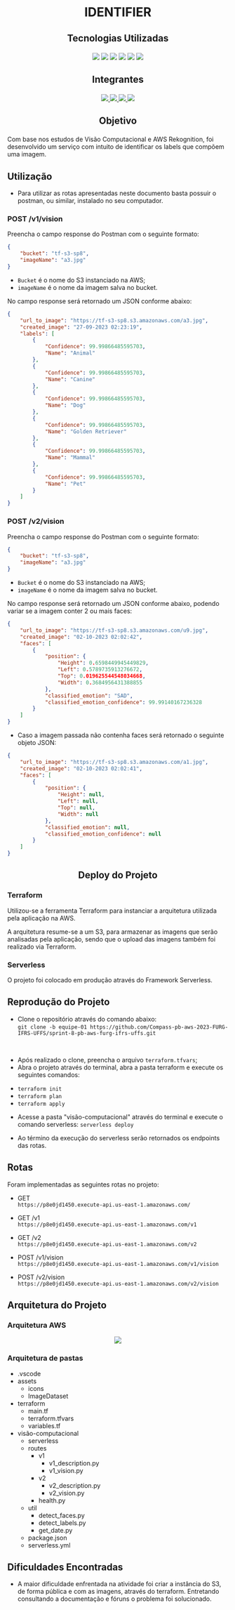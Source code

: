 # <p align="center"> <text>IDENTIFIER</text>

## <p align="center"> Tecnologias Utilizadas

<p align="center">
<img src="assets\icons\python.png">
<img src="assets\icons\aws.png">
<img src="assets\icons\rekognition.png">
<img src="assets\icons\cloudwatch.png">
<img src="assets\icons\lambda.png">
<img src="assets\icons\s3.png">
</p>

## <p align="center"> Integrantes
<p align="center">
<a href="https://www.linkedin.com/in/fabiano-mendon%C3%A7a-40435a202/"> <img src="https://img.shields.io/badge/Fabiano Mendonça-0077B5?style=for-the-badge&logo=linkedin&logoColor=white">
<a href="https://www.linkedin.com/in/paulo-sergio-nunes-48750316b/"> <img src="https://img.shields.io/badge/Paulo Sergio Nunes-0077B5?style=for-the-badge&logo=linkedin&logoColor=white">
<a href="https://www.linkedin.com/in/rafamessiaspinheiro/"> <img src="https://img.shields.io/badge/Rafael Pinheiro-0077B5?style=for-the-badge&logo=linkedin&logoColor=white">
<a href="https://www.linkedin.com/in/yuri-antunes-souza/"> <img src="https://img.shields.io/badge/Yuri Antunes Souza-0077B5?style=for-the-badge&logo=linkedin&logoColor=white"></a>

## <p align="center"> Objetivo

<p> Com base nos estudos de Visão Computacional e AWS Rekognition, foi desenvolvido um serviço com intuito de identificar os labels que compõem uma imagem.

## Utilização
* Para utilizar as rotas apresentadas neste documento basta possuir o postman, ou similar, instalado no seu computador. <br>

### POST /v1/vision

<p> Preencha o campo response do Postman com o seguinte formato: <br>

```json 
{
    "bucket": "tf-s3-sp8",
    "imageName": "a3.jpg"
}
```
- ```Bucket``` é o nome do S3 instanciado na AWS; <br>
- ```imageName``` é o nome da imagem salva no bucket.<br>

<p> No campo response será retornado um JSON conforme abaixo: <br>

```json
{
    "url_to_image": "https://tf-s3-sp8.s3.amazonaws.com/a3.jpg",
    "created_image": "27-09-2023 02:23:19",
    "labels": [
        {
            "Confidence": 99.99866485595703,
            "Name": "Animal"
        },
        {
            "Confidence": 99.99866485595703,
            "Name": "Canine"
        },
        {
            "Confidence": 99.99866485595703,
            "Name": "Dog"
        },
        {
            "Confidence": 99.99866485595703,
            "Name": "Golden Retriever"
        },
        {
            "Confidence": 99.99866485595703,
            "Name": "Mammal"
        },
        {
            "Confidence": 99.99866485595703,
            "Name": "Pet"
        }
    ]
}
``` 
### POST /v2/vision

<p> Preencha o campo response do Postman com o seguinte formato: <br>

```json 
{
    "bucket": "tf-s3-sp8",
    "imageName": "a3.jpg"
}

```
- ```Bucket``` é o nome do S3 instanciado na AWS; <br>
- ```imageName``` é o nome da imagem salva no bucket.<br>

<p> No campo response será retornado um JSON conforme abaixo, podendo variar se a imagem conter 2 ou mais faces: <br>

```json
{
    "url_to_image": "https://tf-s3-sp8.s3.amazonaws.com/u9.jpg",
    "created_image": "02-10-2023 02:02:42",
    "faces": [
        {
            "position": {
                "Height": 0.6598449945449829,
                "Left": 0.5789735913276672,
                "Top": 0.019625544548034668,
                "Width": 0.3684956431388855
            },
            "classified_emotion": "SAD",
            "classified_emotion_confidence": 99.99140167236328
        }
    ]
}
```

- Caso a imagem passada não contenha faces será retornado o seguinte objeto JSON: <br>

```json
{
    "url_to_image": "https://tf-s3-sp8.s3.amazonaws.com/a1.jpg",
    "created_image": "02-10-2023 02:02:41",
    "faces": [
        {
            "position": {
                "Height": null,
                "Left": null,
                "Top": null,
                "Width": null
            },
            "classified_emotion": null,
            "classified_emotion_confidence": null
        }
    ]
}

```
## <p align="center"> Deploy do Projeto
### Terraform
<p> Utilizou-se a ferramenta Terraform para instanciar a arquitetura utilizada pela aplicação na AWS.
<p> A arquitetura resume-se a um S3, para armazenar as imagens que serão analisadas pela aplicação, sendo que o upload das imagens também foi realizado via Terraform. 
 
### Serverless
<p> O projeto foi colocado em produção através do Framework Serverless. 

## Reprodução do Projeto

* Clone o repositório através do comando abaixo:<br>
```git clone -b equipe-01 https://github.com/Compass-pb-aws-2023-FURG-IFRS-UFFS/sprint-8-pb-aws-furg-ifrs-uffs.git ```
<br>

* Após realizado o clone, preencha o arquivo ```terraform.tfvars```;
* Abra o projeto através do terminal, abra a pasta terraform e execute os seguintes comandos: 
- ```terraform init```
- ```terraform plan```
- ```terraform apply```

* Acesse a pasta "visão-computacional" através do terminal e execute o comando serverless: 
```serverless deploy```

* Ao término da execução do serverless serão retornados os endpoints das rotas.

## Rotas
Foram implementadas as seguintes rotas no projeto: 

* GET <br>
```https://p8e0jd1450.execute-api.us-east-1.amazonaws.com/```

* GET /v1 <br>
```https://p8e0jd1450.execute-api.us-east-1.amazonaws.com/v1```

* GET /v2 <br>
```https://p8e0jd1450.execute-api.us-east-1.amazonaws.com/v2```

* POST /v1/vision <br>
```https://p8e0jd1450.execute-api.us-east-1.amazonaws.com/v1/vision```

* POST /v2/vision <br>
```https://p8e0jd1450.execute-api.us-east-1.amazonaws.com/v2/vision```

## Arquitetura do Projeto

### Arquitetura AWS
<p align="center">
<img src="assets\icons\arquiteturaaws.png">
</p>

### Arquitetura de pastas
* .vscode
* assets
  * icons
  * ImageDataset
* terraform
  * main.tf
  * terraform.tfvars
  * variables.tf
* visão-computacional
  * serverless
  * routes 
    * v1
      * v1_description.py
      * v1_vision.py
    * v2
      * v2_description.py
      * v2_vision.py
    * health.py
  * util
    * detect_faces.py
    * detect_labels.py
    * get_date.py
  * package.json
  * serverless.yml 

## Dificuldades Encontradas
* A maior dificuldade enfrentada na atividade foi criar a instância do S3, de forma pública e com as imagens, através do terraform. Entretando consultando a documentação e fóruns o problema foi solucionado. <br>


